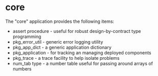 # core
The "core" application provides the following items:
* assert procedure - useful for robust design-by-contract type programming
* pkg_error_util   - generic error logging utility
* pkg_app_dict     - a generic application dictionary
* pkg_application  - for tracking an managing deployed components
* pkg_trace        - a trace facility to help isolate problems
* num_tab type     - a number table useful for passing around arrays of numbers

